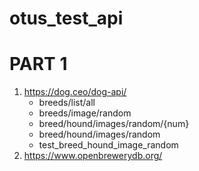 # otus_test_api

# PART 1
1. https://dog.ceo/dog-api/
    * breeds/list/all
    * breeds/image/random
    * breed/hound/images/random/{num}
    * breed/hound/images/random
    * test_breed_hound_image_random
2. https://www.openbrewerydb.org/
